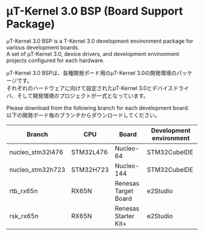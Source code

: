 ﻿# μT-Kernel 3.0 BSP (Board Support Package)
μT-Kernel 3.0 BSP is a T-Kernel 3.0 development environment package for various development boards.  
A set of μT-Kernel 3.0, device drivers, and development environment projects configured for each hardware.  

μT-Kernel 3.0 BSPは、各種開発ボード用のμT-Kernel 3.0の開発環境のパッケージです。  
それぞれのハードウェアに向けて設定されたμT-Kernel 3.0とデバイスドライバ、そして開発環境のプロジェクトが一式となっています。  

Please download from the following branch for each development board.  
以下の開発ボード毎のブランチからダウンロードしてください。

| Branch | CPU | Board | Development environment |
| --- | ----------------------- | ------ | -------- |
| nucleo_stm32l476 | STM32L476 | Nucleo-64 | STM32CubeIDE |
| nucleo_stm32h723 | STM32H723 | Nucleo-144 | STM32CubeIDE |
| rtb_rx65n | RX65N | Renesas Target Board | e2Studio |
| rsk_rx65n | RX65N | Renesas Starter Kit+ | e2Studio |
